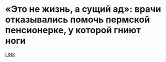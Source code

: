# «Это не жизнь, а сущий ад»: врачи отказывались помочь пермской пенсионерке, у которой гниют ноги 



[LINK](https://varlamov.ru/3149627.html)
